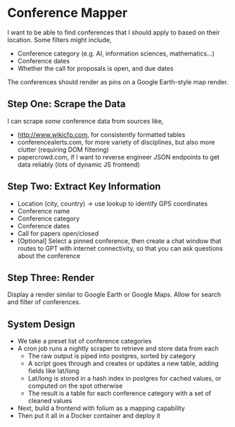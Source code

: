 # Conference Mapper 

I want to be able to find conferences that I should apply to based on their location. Some filters might include,
- Conference category (e.g. AI, information sciences, mathematics...)
- Conference dates
- Whether the call for proposals is open, and due dates

The conferences should render as pins on a Google Earth-style map render.

## Step One: Scrape the Data
I can scrape *some* conference data from sources like,
- http://www.wikicfp.com, for consistently formatted tables
- conferencealerts.com, for more variety of disciplines, but also more clutter (requiring DOM filtering)
- papercrowd.com, if I want to reverse engineer JSON endpoints to get data reliably (lots of dynamic JS frontend)

## Step Two: Extract Key Information

- Location (city, country) -> use lookup to identify GPS coordinates
- Conference name
- Conference category
- Conference dates
- Call for papers open/closed
- [Optional] Select a pinned conference, then create a chat window that routes to GPT with internet connectivity, so that you can ask questions about the conference

## Step Three: Render

Display a render similar to Google Earth or Google Maps. Allow for search and filter of conferences.

## System Design
- We take a preset list of conference categories
- A cron job runs a nightly scraper to retrieve and store data from each
  - The raw output is piped into postgres, sorted by category
  - A script goes through and creates or updates a new table, adding fields like lat/long
  - Lat/long is stored in a hash index in postgres for cached values, or computed on the spot otherwise
  - The result is a table for each conference category with a set of cleaned values
- Next, build a frontend with folium as a mapping capability
- Then put it all in a Docker container and deploy it 